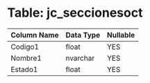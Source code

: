 # Table: jc_seccionesoct

| Column Name | Data Type | Nullable |
|-------------|-----------|----------|
| Codigo1 | float | YES |
| Nombre1 | nvarchar | YES |
| Estado1 | float | YES |
